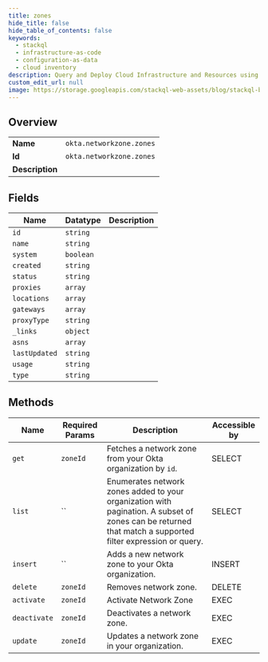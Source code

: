 ```yaml
---
title: zones
hide_title: false
hide_table_of_contents: false
keywords:
  - stackql
  - infrastructure-as-code
  - configuration-as-data
  - cloud inventory
description: Query and Deploy Cloud Infrastructure and Resources using SQL
custom_edit_url: null
image: https://storage.googleapis.com/stackql-web-assets/blog/stackql-blog-post-featured-image.png
---
```

  
    

## Overview
<table><tbody>
<tr><td><b>Name</b></td><td><code>okta.networkzone.zones</code></td></tr>
<tr><td><b>Id</b></td><td><code>okta.networkzone.zones</code></td></tr>
<tr><td><b>Description</b></td><td></td></tr>
</tbody></table>

## Fields
| Name | Datatype | Description |
| ---- | -------- | ----------- |
| `id` | `string` |  |
| `name` | `string` |  |
| `system` | `boolean` |  |
| `created` | `string` |  |
| `status` | `string` |  |
| `proxies` | `array` |  |
| `locations` | `array` |  |
| `gateways` | `array` |  |
| `proxyType` | `string` |  |
| `_links` | `object` |  |
| `asns` | `array` |  |
| `lastUpdated` | `string` |  |
| `usage` | `string` |  |
| `type` | `string` |  |
## Methods
| Name | Required Params | Description | Accessible by |
| ---- | --------------- | ----------- | ------------- |
| `get` | `zoneId` | Fetches a network zone from your Okta organization by `id`. | SELECT |
| `list` | `` | Enumerates network zones added to your organization with pagination. A subset of zones can be returned that match a supported filter expression or query. | SELECT |
| `insert` | `` | Adds a new network zone to your Okta organization. | INSERT |
| `delete` | `zoneId` | Removes network zone. | DELETE |
| `activate` | `zoneId` | Activate Network Zone | EXEC |
| `deactivate` | `zoneId` | Deactivates a network zone. | EXEC |
| `update` | `zoneId` | Updates a network zone in your organization. | EXEC |
